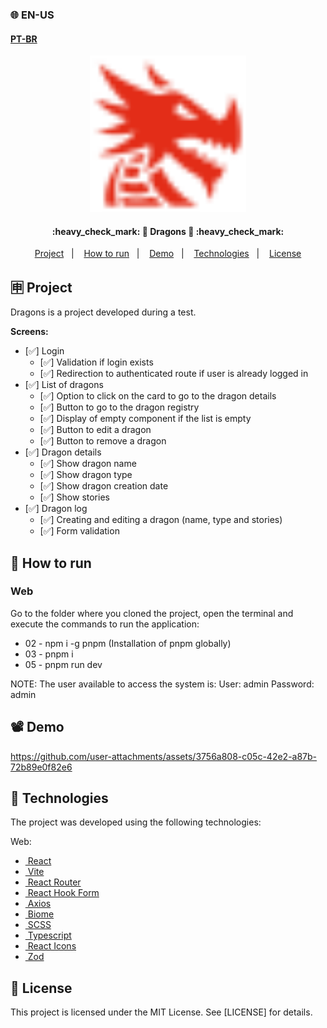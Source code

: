 ### 🌐 EN-US
#### [PT-BR](https://github.com/ArthurFakhouri/Dragons/blob/main/README.md)

<div align="center">
    <img alt="dragons" title="#dragons" src=".github/logo.svg" width="250px" />
</div>

<h4 align="center"> 
	:heavy_check_mark: 🚀 Dragons 🚀 :heavy_check_mark:
</h4>

<p align="center">
  <a href="#-project">Project</a>&nbsp;&nbsp;&nbsp;|&nbsp;&nbsp;&nbsp;
  <a href="#-how-to-run">How to run</a>&nbsp;&nbsp;&nbsp;|&nbsp;&nbsp;&nbsp;
  <a href="#%EF%B8%8F-demo">Demo</a>&nbsp;&nbsp;&nbsp;|&nbsp;&nbsp;&nbsp;
  <a href="#-technologies">Technologies</a>&nbsp;&nbsp;&nbsp;|&nbsp;&nbsp;&nbsp;
  <a href="#memo-license">License</a>
</p>

## 🈸 Project
Dragons is a project developed during a test.

<b>Screens:</b>
- [✅] Login
  - [✅] Validation if login exists
  - [✅] Redirection to authenticated route if user is already logged in
- [✅] List of dragons
  - [✅] Option to click on the card to go to the dragon details
  - [✅] Button to go to the dragon registry
  - [✅] Display of empty component if the list is empty
  - [✅] Button to edit a dragon
  - [✅] Button to remove a dragon
- [✅] Dragon details
  - [✅] Show dragon name
  - [✅] Show dragon type
  - [✅] Show dragon creation date
  - [✅] Show stories
- [✅] Dragon log
  - [✅] Creating and editing a dragon (name, type and stories)
  - [✅] Form validation

## 🔧 How to run

### Web
Go to the folder where you cloned the project, open the terminal and execute the commands to run the application:
- 02 - npm i -g pnpm (Installation of pnpm globally)
- 03 - pnpm i
- 05 - pnpm run dev

NOTE: The user available to access the system is:
User: admin
Password: admin

## 📽️ Demo


https://github.com/user-attachments/assets/3756a808-c05c-42e2-a87b-72b89e0f82e6







## 🚀 Technologies

The project was developed using the following technologies:

Web:
- [<img alt="" src="https://react.dev/favicon.ico" width="16px" /> React](https://react.dev)
- [<img alt="" src="https://vite.dev/logo.svg" width="16px" /> Vite](https://react.dev)
- [<img alt="" src="https://reactrouter.com/favicon-dark.png" width="16px" /> React Router](https://react.dev)
- [<img alt="" src="https://react-hook-form.com/images/logo/react-hook-form-logo-only.png" width="16px" /> React Hook Form](https://react-hook-form.com/)
- [<img alt="" src="https://axios-http.com/assets/favicon.ico" width="16px" /> Axios](https://axios-http.com/)
- [<img alt="" src="https://biomejs.dev/img/favicon.svg" width="16px" /> Biome](https://biomejs.dev)
- [<img alt="" src="https://sass-lang.com/icon.png" width="16px" /> SCSS](https://tailwindcss.com)
- [<img alt="" src="https://www.typescriptlang.org/favicon.ico" width="16px" /> Typescript](https://www.typescriptlang.org)
- [<img alt="" src="https://react-icons.github.io/react-icons/favicon.png" width="16px" /> React Icons](https://phosphoricons.com)
- [<img alt="" src="https://zod.dev/static/favicon.ico" width="16px" /> Zod](https://zod.dev/)

## :memo: License
This project is licensed under the MIT License. See [LICENSE] for details.

